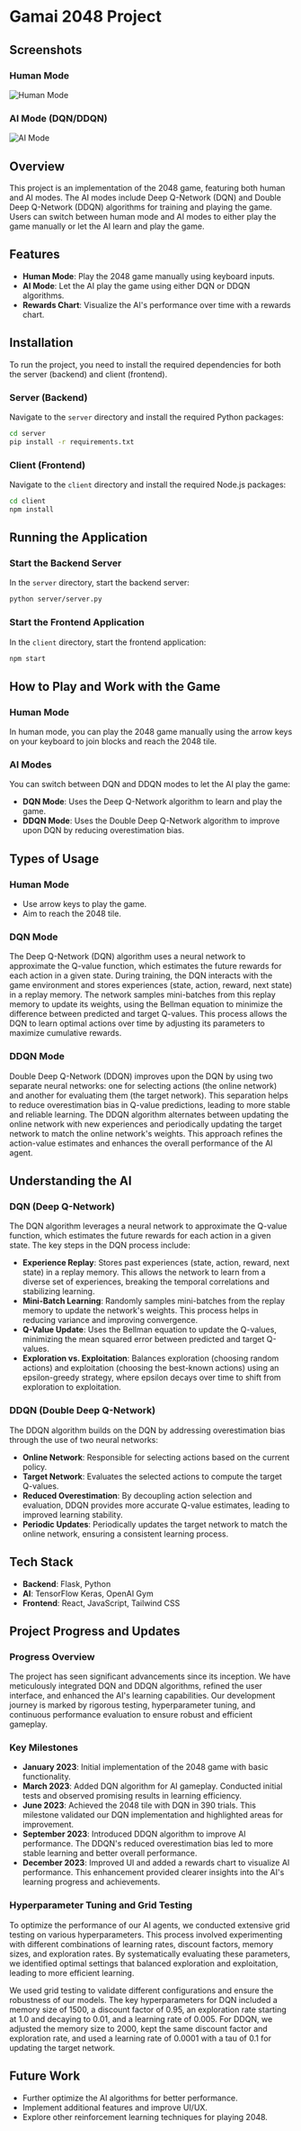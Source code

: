 # Gamai 2048 Project

## Screenshots

### Human Mode
![Human Mode](./media/humanmode.png)

### AI Mode (DQN/DDQN)
![AI Mode](./media/aimode.gif)

## Overview

This project is an implementation of the 2048 game, featuring both human and AI modes. The AI modes include Deep Q-Network (DQN) and Double Deep Q-Network (DDQN) algorithms for training and playing the game. Users can switch between human mode and AI modes to either play the game manually or let the AI learn and play the game.

## Features

- **Human Mode**: Play the 2048 game manually using keyboard inputs.
- **AI Mode**: Let the AI play the game using either DQN or DDQN algorithms.
- **Rewards Chart**: Visualize the AI's performance over time with a rewards chart.

## Installation

To run the project, you need to install the required dependencies for both the server (backend) and client (frontend).

### Server (Backend)

Navigate to the `server` directory and install the required Python packages:

```bash
cd server
pip install -r requirements.txt
```

### Client (Frontend)

Navigate to the `client` directory and install the required Node.js packages:

```bash
cd client
npm install
```

## Running the Application

### Start the Backend Server

In the `server` directory, start the backend server:

```bash
python server/server.py
```

### Start the Frontend Application

In the `client` directory, start the frontend application:

```bash
npm start
```

## How to Play and Work with the Game

### Human Mode

In human mode, you can play the 2048 game manually using the arrow keys on your keyboard to join blocks and reach the 2048 tile.

### AI Modes

You can switch between DQN and DDQN modes to let the AI play the game:

- **DQN Mode**: Uses the Deep Q-Network algorithm to learn and play the game.
- **DDQN Mode**: Uses the Double Deep Q-Network algorithm to improve upon DQN by reducing overestimation bias.

## Types of Usage

### Human Mode

- Use arrow keys to play the game.
- Aim to reach the 2048 tile.

### DQN Mode

The Deep Q-Network (DQN) algorithm uses a neural network to approximate the Q-value function, which estimates the future rewards for each action in a given state. During training, the DQN interacts with the game environment and stores experiences (state, action, reward, next state) in a replay memory. The network samples mini-batches from this replay memory to update its weights, using the Bellman equation to minimize the difference between predicted and target Q-values. This process allows the DQN to learn optimal actions over time by adjusting its parameters to maximize cumulative rewards.

### DDQN Mode

Double Deep Q-Network (DDQN) improves upon the DQN by using two separate neural networks: one for selecting actions (the online network) and another for evaluating them (the target network). This separation helps to reduce overestimation bias in Q-value predictions, leading to more stable and reliable learning. The DDQN algorithm alternates between updating the online network with new experiences and periodically updating the target network to match the online network's weights. This approach refines the action-value estimates and enhances the overall performance of the AI agent.

## Understanding the AI

### DQN (Deep Q-Network)

The DQN algorithm leverages a neural network to approximate the Q-value function, which estimates the future rewards for each action in a given state. The key steps in the DQN process include:

- **Experience Replay**: Stores past experiences (state, action, reward, next state) in a replay memory. This allows the network to learn from a diverse set of experiences, breaking the temporal correlations and stabilizing learning.
- **Mini-Batch Learning**: Randomly samples mini-batches from the replay memory to update the network's weights. This process helps in reducing variance and improving convergence.
- **Q-Value Update**: Uses the Bellman equation to update the Q-values, minimizing the mean squared error between predicted and target Q-values.
- **Exploration vs. Exploitation**: Balances exploration (choosing random actions) and exploitation (choosing the best-known actions) using an epsilon-greedy strategy, where epsilon decays over time to shift from exploration to exploitation.

### DDQN (Double Deep Q-Network)

The DDQN algorithm builds on the DQN by addressing overestimation bias through the use of two neural networks:

- **Online Network**: Responsible for selecting actions based on the current policy.
- **Target Network**: Evaluates the selected actions to compute the target Q-values.
- **Reduced Overestimation**: By decoupling action selection and evaluation, DDQN provides more accurate Q-value estimates, leading to improved learning stability.
- **Periodic Updates**: Periodically updates the target network to match the online network, ensuring a consistent learning process.

## Tech Stack

- **Backend**: Flask, Python
- **AI**: TensorFlow Keras, OpenAI Gym
- **Frontend**: React, JavaScript, Tailwind CSS

## Project Progress and Updates

### Progress Overview

The project has seen significant advancements since its inception. We have meticulously integrated DQN and DDQN algorithms, refined the user interface, and enhanced the AI's learning capabilities. Our development journey is marked by rigorous testing, hyperparameter tuning, and continuous performance evaluation to ensure robust and efficient gameplay.

### Key Milestones

- **January 2023**: Initial implementation of the 2048 game with basic functionality.
- **March 2023**: Added DQN algorithm for AI gameplay. Conducted initial tests and observed promising results in learning efficiency.
- **June 2023**: Achieved the 2048 tile with DQN in 390 trials. This milestone validated our DQN implementation and highlighted areas for improvement.
- **September 2023**: Introduced DDQN algorithm to improve AI performance. The DDQN's reduced overestimation bias led to more stable learning and better overall performance.
- **December 2023**: Improved UI and added a rewards chart to visualize AI performance. This enhancement provided clearer insights into the AI's learning progress and achievements.

### Hyperparameter Tuning and Grid Testing

To optimize the performance of our AI agents, we conducted extensive grid testing on various hyperparameters. This process involved experimenting with different combinations of learning rates, discount factors, memory sizes, and exploration rates. By systematically evaluating these parameters, we identified optimal settings that balanced exploration and exploitation, leading to more efficient learning.

We used grid testing to validate different configurations and ensure the robustness of our models. The key hyperparameters for DQN included a memory size of 1500, a discount factor of 0.95, an exploration rate starting at 1.0 and decaying to 0.01, and a learning rate of 0.005. For DDQN, we adjusted the memory size to 2000, kept the same discount factor and exploration rate, and used a learning rate of 0.0001 with a tau of 0.1 for updating the target network.

## Future Work

- Further optimize the AI algorithms for better performance.
- Implement additional features and improve UI/UX.
- Explore other reinforcement learning techniques for playing 2048.